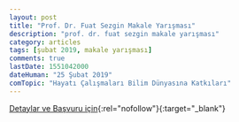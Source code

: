 ```yaml
---
layout: post
title: "Prof. Dr. Fuat Sezgin Makale Yarışması"
description: "prof. dr. fuat sezgin makale yarışması"
category: articles
tags: [şubat 2019, makale yarışması]
comments: true
lastDate: 1551042000
dateHuman: "25 Şubat 2019"
comTopic: "Hayatı Çalışmaları Bilim Dünyasına Katkıları"
---
```



[Detaylar ve Başvuru için](https://www.uludag.edu.tr/dosyalar/oidb/duyuru_dosyalar/%C3%B6%C4%9Frencilere-fuat-sezgin-y%C4%B1l%C4%B12.jpg?utm_source=edebiyatyarismalari.com&utm_medium=affiliate&utm_campaign=cpc){:rel="nofollow"}{:target="_blank"}